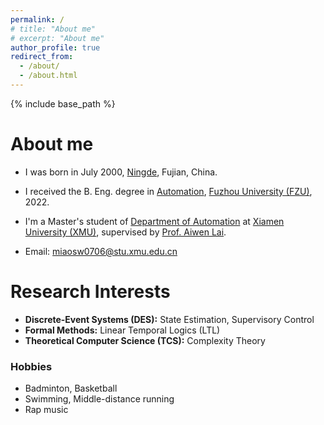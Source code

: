 ```yaml
---
permalink: /
# title: "About me"
# excerpt: "About me"
author_profile: true
redirect_from: 
  - /about/
  - /about.html
---
```


{% include base_path %}

# About me
- I was born in July 2000, [Ningde](https://en.wikipedia.org/wiki/Ningde), Fujian, China.
- I received the B. Eng. degree in [Automation](https://dqxy.fzu.edu.cn/en/), [Fuzhou University (FZU)](https://en.fzu.edu.cn/), 2022.
- I'm a Master's student of [Department of Automation](https://auto.xmu.edu.cn/) at [Xiamen University (XMU)](https://en.xmu.edu.cn/main.htm), supervised by [Prof. Aiwen Lai](https://aivens123.github.io/aiwenlai.github.io/).

- Email: [miaosw0706@stu.xmu.edu.cn](miaosw0706@stu.xmu.edu.cn)

# Research Interests
- **Discrete-Event Systems (DES):** State Estimation, Supervisory Control
- **Formal Methods:** Linear Temporal Logics (LTL)
- **Theoretical Computer Science (TCS):** Complexity Theory

### Hobbies
- Badminton, Basketball
- Swimming, Middle-distance running
- Rap music

<!-- For more info
------
More info about configuring academicpages can be found in [the guide](https://academicpages.github.io/markdown/). The [guides for the Minimal Mistakes theme](https://mmistakes.github.io/minimal-mistakes/docs/configuration/) (which this theme was forked from) might also be helpful. -->
